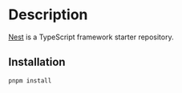 # Description

[Nest](https://github.com/nestjs/nest) is a TypeScript framework starter repository.

## Installation

```bash
pnpm install
